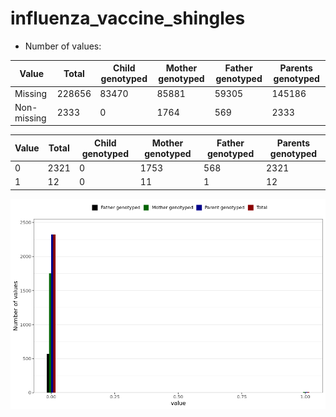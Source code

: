 # influenza_vaccine_shingles
- Number of values:

| Value | Total | Child genotyped | Mother genotyped | Father genotyped | Parents genotyped |
| ----- | ----- | --------------- | ---------------- | ---------------- |---------------- |
| Missing | 228656 | 83470 | 85881 | 59305 | 145186 |
| Non-missing | 2333 | 0 | 1764 | 569 | 2333 |

| Value | Total | Child genotyped | Mother genotyped | Father genotyped | Parents genotyped |
| ----- | ----- | --------------- | ---------------- | ---------------- |---------------- |
| 0 | 2321 | 0 | 1753 | 568 | 2321 |
| 1 | 12 | 0 | 11 | 1 | 12 |



![](influenza_vaccine_shingles_n.png)



